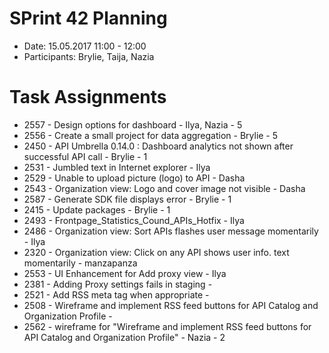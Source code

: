 # SPrint 42 Planning
* Date: 15.05.2017 11:00 - 12:00
* Participants: Brylie, Taija, Nazia

# Task Assignments
* 2557 - Design options for dashboard - Ilya, Nazia - 5
* 2556 - Create a small project for data aggregation - Brylie - 5
* 2450 - API Umbrella 0.14.0 : Dashboard analytics not shown after successful API call - Brylie - 1
* 2531 - Jumbled text in Internet explorer - Ilya
* 2529 - Unable to upload picture (logo) to API - Dasha
* 2543 - Organization view: Logo and cover image not visible - Dasha
* 2587 - Generate SDK file displays error - Brylie - 1
* 2415 - Update packages - Brylie - 1
* 2493 - Frontpage_Statistics_Cound_APIs_Hotfix - Ilya
* 2486 - Organization view: Sort APIs flashes user message momentarily - Ilya
* 2320 - Organization view: Click on any API shows user info. text momentarily - manzapanza
* 2553 - UI Enhancement for Add proxy view - Ilya
* 2381 - Adding Proxy settings fails in staging - 
* 2521 - Add RSS meta tag when appropriate -
* 2508 - Wireframe and implement RSS feed buttons for API Catalog and Organization Profile -
* 2562 - wireframe for "Wireframe and implement RSS feed buttons for API Catalog and Organization Profile" - Nazia - 2
